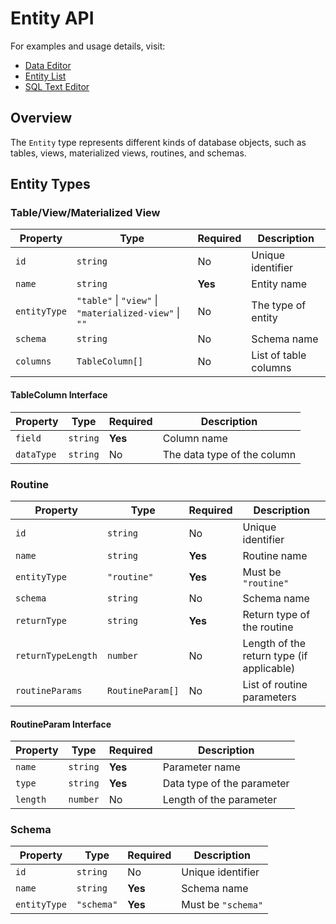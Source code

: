 # Entity API

For examples and usage details, visit:

- [Data Editor][data-editor]
- [Entity List][entity-list]
- [SQL Text Editor][sql-text-editor]

## Overview

The `Entity` type represents different kinds of database objects, such as
tables, views, materialized views, routines, and schemas.

## Entity Types

### Table/View/Materialized View

| Property     | Type                                                   | Required | Description           |
| ------------ | ------------------------------------------------------ | -------- | --------------------- |
| `id`         | `string`                                               | No       | Unique identifier     |
| `name`       | `string`                                               | **Yes**  | Entity name           |
| `entityType` | `"table"` \| `"view"` \| `"materialized-view"` \| `""` | No       | The type of entity    |
| `schema`     | `string`                                               | No       | Schema name           |
| `columns`    | `TableColumn[]`                                        | No       | List of table columns |

#### TableColumn Interface

| Property   | Type     | Required | Description                 |
| ---------- | -------- | -------- | --------------------------- |
| `field`    | `string` | **Yes**  | Column name                 |
| `dataType` | `string` | No       | The data type of the column |

### Routine

| Property           | Type             | Required | Description                               |
| ------------------ | ---------------- | -------- | ----------------------------------------- |
| `id`               | `string`         | No       | Unique identifier                         |
| `name`             | `string`         | **Yes**  | Routine name                              |
| `entityType`       | `"routine"`      | **Yes**  | Must be `"routine"`                       |
| `schema`           | `string`         | No       | Schema name                               |
| `returnType`       | `string`         | **Yes**  | Return type of the routine                |
| `returnTypeLength` | `number`         | No       | Length of the return type (if applicable) |
| `routineParams`    | `RoutineParam[]` | No       | List of routine parameters                |

#### RoutineParam Interface

| Property | Type     | Required | Description                |
| -------- | -------- | -------- | -------------------------- |
| `name`   | `string` | **Yes**  | Parameter name             |
| `type`   | `string` | **Yes**  | Data type of the parameter |
| `length` | `number` | No       | Length of the parameter    |

### Schema

| Property     | Type       | Required | Description        |
| ------------ | ---------- | -------- | ------------------ |
| `id`         | `string`   | No       | Unique identifier  |
| `name`       | `string`   | **Yes**  | Schema name        |
| `entityType` | `"schema"` | **Yes**  | Must be `"schema"` |

[data-editor]: ../data-editor.md
[entity-list]: ../entity-list.md
[sql-text-editor]: ../sql-text-editor.md
